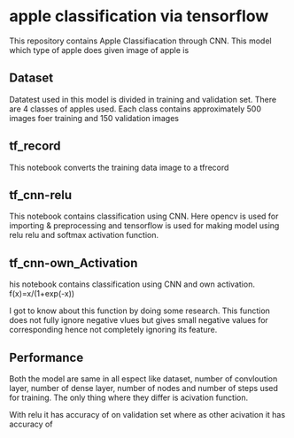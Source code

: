 # apple classification via tensorflow
This repository contains Apple Classifiacation through CNN. This model which type of apple does given image of apple is

## Dataset
Datatest used in this model is divided in training and validation set. There are 4 classes of apples used. Each class contains approximately 500 images foer training and 150 validation images

## tf_record
This notebook converts the training data image to a tfrecord

## tf_cnn-relu
This notebook contains classification using CNN. Here opencv is used for importing & preprocessing and tensorflow is used for making model using relu relu and softmax activation function.

## tf_cnn-own_Activation
his notebook contains classification using CNN and own activation.
f(x)=x/(1+exp(-x))

I got to know about this function by doing some research. This function does not fully ignore negative vlues but gives small negative values for corresponding hence not completely ignoring its feature.

## Performance
Both the model are same in all espect like dataset, number of convloution layer, number of dense layer, number of nodes and number of steps used for training. The only thing where they differ is acivation function.

With relu it has accuracy of  on validation set where as other acivation it has accuracy of
